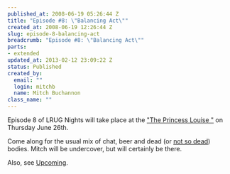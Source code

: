 ```yaml
--- 
published_at: 2008-06-19 05:26:44 Z
title: "Episode #8: \"Balancing Act\""
created_at: 2008-06-19 12:26:44 Z
slug: episode-8-balancing-act
breadcrumb: "Episode #8: \"Balancing Act\""
parts: 
- extended
updated_at: 2013-02-12 23:09:22 Z
status: Published
created_by: 
  email: ""
  login: mitchb
  name: Mitch Buchannon
class_name: ""
---
```


Episode 8 of LRUG Nights will take place at the ["The Princess Louise "](http://www.fancyapint.com/pubs/pub482.html) on Thursday June 26th.

Come along for the usual mix of chat, beer and dead (or [not so dead](http://www.tv.com/baywatch-nights/balancing-act/episode/41748/summary.html)) bodies. Mitch will be undercover, but will certainly be there.

Also, see [Upcoming](http://upcoming.yahoo.com/event/814086).

